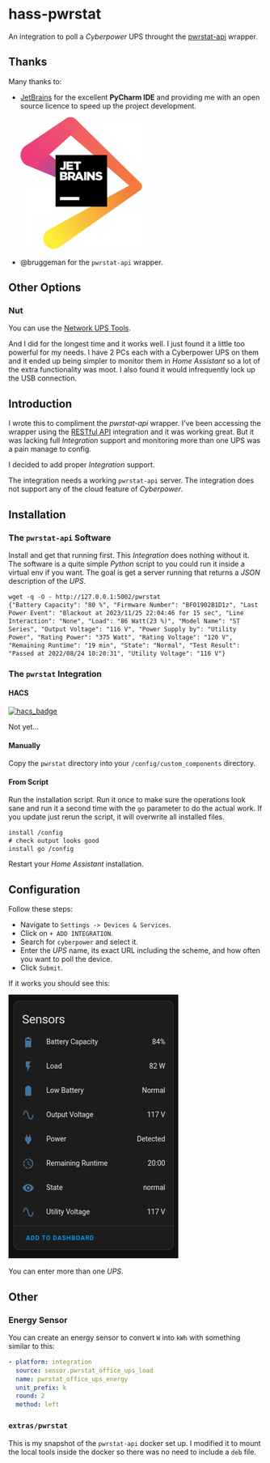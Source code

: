 # hass-pwrstat

An integration to poll a _Cyberpower_ UPS throught the
[pwrstat-api](https://github.com/sbruggeman/pwrstat-api) wrapper.


## Thanks

Many thanks to:
* [JetBrains](https://www.jetbrains.com/?from=hass-aarlo) for the excellent
  **PyCharm IDE** and providing me with an open source licence to speed up the
  project development.

  [![JetBrains](images/jetbrains.svg)](https://www.jetbrains.com/?from=hass-aarlo)

* @bruggeman for the `pwrstat-api` wrapper.


## Other Options

### Nut
You can use the [Network UPS Tools](https://www.home-assistant.io/integrations/nut/).

And I did for the longest time and it works well. I just found it a little too
powerful for my needs. I have 2 PCs each with a Cyberpower UPS on them and 
it ended up being simpler to monitor them in _Home Assistant_ so a lot of 
the extra functionality was moot. I also found it would infrequently lock up the
USB connection.


## Introduction

I wrote this to compliment the _pwrstat-api_ wrapper. I've been accessing the
wrapper using the [RESTful API](https://www.home-assistant.io/integrations/rest/)
integration and it was working great. But it was lacking full _Integration_ 
support and monitoring more than one UPS was a pain manage to config. 

I decided to add proper _Integration_ support.

The integration needs a working `pwrstat-api` server. The integration does not
support any of the cloud feature of _Cyberpower_.


## Installation

### The `pwrstat-api` Software
Install and get that running first. This _Integration_ does nothing without
it. The software is a quite simple _Python_ script to you could run it 
inside a virtual env if you want. The goal is get a server running that 
returns a _JSON_ description of the _UPS_.

```shell
wget -q -O - http://127.0.0.1:5002/pwrstat
{"Battery Capacity": "80 %", "Firmware Number": "BF01902B1D1z", "Last Power Event": "Blackout at 2023/11/25 22:04:46 for 15 sec", "Line Interaction": "None", "Load": "86 Watt(23 %)", "Model Name": "ST Series", "Output Voltage": "116 V", "Power Supply by": "Utility Power", "Rating Power": "375 Watt", "Rating Voltage": "120 V", "Remaining Runtime": "19 min", "State": "Normal", "Test Result": "Passed at 2022/08/24 10:20:31", "Utility Voltage": "116 V"}
```

### The `pwrstat` Integration

#### HACS
[![hacs_badge](https://img.shields.io/badge/HACS-Default-orange.svg?style=for-the-badge)](https://github.com/hacs/integration)

Not yet...

#### Manually
Copy the `pwrstat` directory into your `/config/custom_components` directory.

#### From Script
Run the installation script. Run it once to make sure the operations look sane
and run it a second time with the `go` parameter to do the actual work. If you
update just rerun the script, it will overwrite all installed files.

```shell
install /config
# check output looks good
install go /config
```

Restart your _Home Assistant_ installation.


## Configuration

Follow these steps:

- Navigate to `Settings -> Devices & Services`.
- Click on `+ ADD INTEGRATION`. 
- Search for `cyberpower` and select it.
- Enter the _UPS_ name, its exact URL including the scheme, and how often you 
  want to poll the device.
- Click `Submit`.

If it works you should see this:

![Sensor List](images/pwrstat-sensors.png)

You can enter more than one _UPS_.


## Other

### Energy Sensor

You can create an energy sensor to convert `W` into `kWh` with something 
similar to this:

```yaml
- platform: integration
  source: sensor.pwrstat_office_ups_load
  name: pwrstat_office_ups_energy
  unit_prefix: k
  round: 2
  method: left
```

### `extras/pwrstat`

This is my snapshot of the `pwrstat-api` docker set up. I modified it to mount
the local tools inside the docker so there was no need to include a `deb` file.
